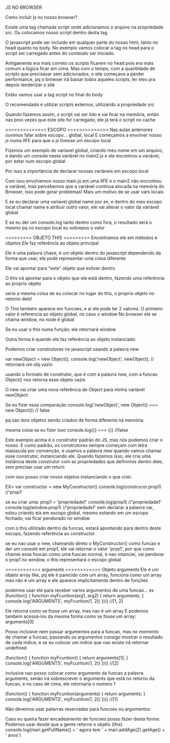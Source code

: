 JS NO BROWSER

Como incluir js no nosso browser?

Existe uma tag chamada script onde adicionamos o arquivo na propriedade src. Ou colocamos nosso script dentro desta tag

O javascript pode ser incluído em qualquer parte do nosso html, tanto no head quanto no body. No exemplo vamos colocar a tag no head para o script ser carregado antes do conteúdo ser iniciado.

Antigamente era mais correto os scripts ficarem no head pois era mais comum a lógica ficar em cima.
 Mas com o tempo, com a quantidade de scripts que precisavar sem adicionados, o site começava a perder performance, pq o browser irá baixar todos aqueles scripts, ler eles pra depois renderizar o site

Então vamos usar a tag script no final do body

O recomendado é utilizar scripts externos, utilizando a propriedade src

Quando fazemos assim, o script vai ser lido e vai ficar na memória, então nas prox vezes que este site for carregado, ele já terá o script no cache

<<<<<<<<<<<<<< ESCOPO >>>>>>>>>>>>>>
Nas aulas anteriores ouvimos falar sobre escopo... global, local
E começamos a envolver nosso js numa IIFE para que o js tivesse um escopo local

Fizemos um exemplo de variavel global, criando meu nome em um arquivo, e dando um console nesta variável
no main2.js e ele encontrou a variável, por estar num escopo global

Por isso a importância de declarar nossas variáveis em escopo local

Com isso envolvemos nosso main.js em uma IIFE e o main2 não encontrou a variável, mas percebemos que a variável
continua alocada na memória do Browser, isso pode gerar problemas! Mais um motivo de se usar vars locais

E se eu declarar uma variavel global name por ex, e dentro do meu escopo local chamar name e atribuir outro valor, ele vai alterar o valor da variável global

E se eu der um console.log tanto dentro como fora, o resultado será o mesmo pq no escopo local eu sobrepus o valor

<<<<<<<<< OBJETO THIS >>>>>>>>>
Encontramos ele em métodos e objetos
Ele faz referência ao objeto principal

Ele é uma palavra chave, é um objeto dentro do javascript
dependendo da forma que usar, ele pode representar uma coisa diferente

Ele vai apontar para "este" objeto que estiver dentro

O this irá apontar para o objeto que ele está dentro, fazendo uma referência ao próprio objeto

seria a mesma coisa de eu colocar no lugar do this, o proprio objeto no retorno dele!

O This também aparece em funcoes, e ai ele pode ter 2 valores. O primeiro valor é referencia ao objeto global, no caso o window
No browser ele se chama window, no node é global

Se eu usar o this numa função, ele retornará window

Outra forma é quando ele faz referência ao objeto instanciado

Podemos criar construtores no javascript usando a palavra new

var newObject = new Object();
console.log('newObject', newObject); // retornará um obj vazio

usando o formato de construtor, que é com a palavra new, com a funcao Object()
nos retorna esse objeto vazio

O new vai criar uma nova referência de Object para minha variável newObject

Se eu fizer essa comparação
console.log('newObject', new Object() === new Object()) // false

pq sao dois objetos sendo criados de forma diferente na memória

mesma coisa se eu fizer isso
console.log({} === {}) //false

Este exemplo acima é o construtor padrão do JS, mas nós podemos criar o nosso. E como padrão, os construtores sempre começam com letra maiúscula por convenção, e usamos a palavra new quando vamos chamar esse construtor, instanciando ele. Quando fazemos isso, ele cria uma instância deste construtor com as propriedades que definimos dentro dele, sem precisar usar um return

com isso posso criar novos objetos instanciando o que criei.

EX>
var constructor = new MyConstructor()
console.log(construcor.prop1) //'prop1'

se eu criar uma: 
prop1 = 'propriedade1'
console.log(prop1) //'propriedade1'
console.log(window.prop1) //'propriedade1'
sem declarar a palavra var, estou criando ela em escopo global, mesmo estando em um escopo fechado, vai ficar pendurado no window

com o this utilizado dentro da funcao, estará apontando para dentro deste escopo, fazendo referência ao constructor

se eu nao usar o new, chamando direto o MyConstructor() como funcao
 e der um console em prop1, ele vai retornar o valor 'prop1', por que como chamei essa funcao como uma funcao normal, e nao intanciei, vai pendurar o prop1 no window, o this representará o escopo global

 <<<<<<<<<<<< arguments >>>>>>>>>>>>
Objeto arguments
Ele é um objeto array like, pq ele é parecido com um array, funciona como um array mas não é um array e ele aparece implicitamente dentro de funções
 
 podemos usar ele para receber varios argumentos de uma funcao... ex
 (function() {
  function myFcuntion(arg1, arg2) {
    return arguments;
  }
  console.log('ARGUMENTS', myFcuntion(1, 2))
})() //[1, 2]

Ele retorna como se fosse um array, mas nao é um array
E podemos também acessá-los da mesma forma como se fosse um array: arguments[0]

Posso inclusive nem passar argumentos para a funcao, mas no momento de chamar a funcao,
passando os argumentos consigo mostrar o resultado de cada indice, e se eu colocar um indice
que nao existe irá retornar undefined

(function() {
  function myFcuntion() {
    return arguments[1];
  }
  console.log('ARGUMENTS', myFcuntion(1, 2))
})() //[2]

inclusive nao posso colocar como argumento da funcao a palavra arguments, senão irá sobrescrever o arguments que está no retorno da funcao, e no caso de cima, ele retornaria o numero 1

(function() {
  function myFcuntion(arguments) {
    return arguments;
  }
  console.log('ARGUMENTS', myFcuntion(1, 2))
})() //[1]

Não devemos usar palavras reservadas para funcoes ou argumentos

Caso eu queira fazer encadeamento de funcoes posso fazer desta forma:
Podemos usar desde que a gente retorne o objeto (this)
console.log(mari.getFullName() + ' agora tem ' + mari.addAge(2).getAge() + ' anos')